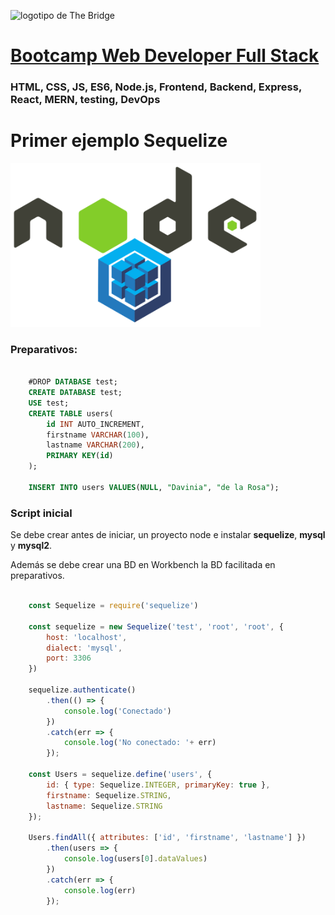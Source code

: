 ![logotipo de The Bridge](https://user-images.githubusercontent.com/27650532/77754601-e8365180-702b-11ea-8bed-5bc14a43f869.png  "logotipo de The Bridge")


# [Bootcamp Web Developer Full Stack](https://www.thebridge.tech/bootcamps/bootcamp-fullstack-developer/)

### HTML, CSS,  JS, ES6, Node.js, Frontend, Backend, Express, React, MERN, testing, DevOps


# Primer ejemplo Sequelize
![img](../../../assets/core/clase21/sequelize.png)


### Preparativos: 
```sql

    #DROP DATABASE test;
    CREATE DATABASE test;
    USE test;
    CREATE TABLE users(
        id INT AUTO_INCREMENT,
        firstname VARCHAR(100),
        lastname VARCHAR(200),
        PRIMARY KEY(id)
    ); 
    
    INSERT INTO users VALUES(NULL, "Davinia", "de la Rosa");

```

### Script inicial

Se debe crear antes de iniciar, un proyecto node e instalar **sequelize**, **mysql** y **mysql2**.

Además se debe crear una BD en Workbench la BD facilitada en preparativos.


```javascript 

    const Sequelize = require('sequelize')

    const sequelize = new Sequelize('test', 'root', 'root', {
        host: 'localhost',
        dialect: 'mysql',
        port: 3306
    })

    sequelize.authenticate()
        .then(() => {
            console.log('Conectado')
        })
        .catch(err => {
            console.log('No conectado: '+ err)
        });

    const Users = sequelize.define('users', {
        id: { type: Sequelize.INTEGER, primaryKey: true },
        firstname: Sequelize.STRING,
        lastname: Sequelize.STRING
    });

    Users.findAll({ attributes: ['id', 'firstname', 'lastname'] })
        .then(users => {
            console.log(users[0].dataValues)
        })
        .catch(err => {
            console.log(err)
        });


```